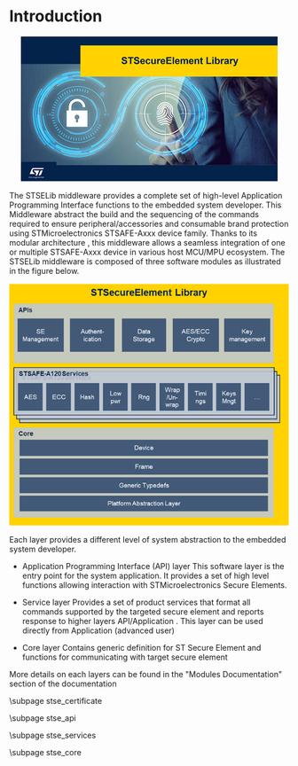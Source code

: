 # Introduction

<p align="center">
  <img src="../Pictures/STSELib.png" />
</p>

The STSELib middleware provides a complete set of high-level Application Programming Interface functions to the embedded system developer. This Middleware abstract the build and the sequencing of the commands required to ensure peripheral/accessories and consumable brand protection using STMicroelectronics STSAFE-Axxx device family. 
Thanks to its modular architecture , this middleware allows a seamless integration of one or multiple STSAFE-Axxx device in various host MCU/MPU ecosystem. The STSELib middleware is composed of three software modules as illustrated in the figure below.

![STSELib_architecture](../Pictures/STSELib_arch.png)

Each layer provides a different level of system abstraction to the embedded system developer.

- Application Programming Interface (API) layer
This software layer is the entry point for the system application. It provides a set of high level functions allowing interaction with STMicroelectronics Secure Elements.

- Service layer
Provides a set of product services   that format all commands supported by the targeted secure element 
and reports response to higher layers API/Application . This layer can be used directly from Application 
(advanced user) 

- Core layer
Contains generic definition for ST Secure Element and functions for communicating with target secure element

More details on each layers can be found in the "Modules Documentation" section of the documentation


\subpage stse_certificate

\subpage stse_api

\subpage stse_services

\subpage stse_core





